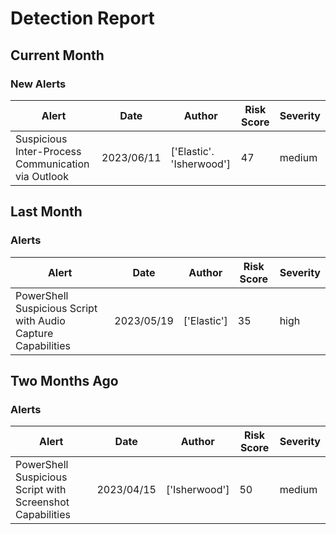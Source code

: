 # Detection Report
## Current Month
### New Alerts

| Alert | Date | Author | Risk Score | Severity |
| --- | --- | --- | --- | --- |
|Suspicious Inter-Process Communication via Outlook|2023/06/11|['Elastic'. 'Isherwood']|47|medium|
## Last Month
### Alerts

| Alert | Date | Author | Risk Score | Severity |
| --- | --- | --- | --- | --- |
|PowerShell Suspicious Script with Audio Capture Capabilities|2023/05/19|['Elastic']|35|high|
## Two Months Ago
### Alerts

| Alert | Date | Author | Risk Score | Severity |
| --- | --- | --- | --- | --- |
|PowerShell Suspicious Script with Screenshot Capabilities|2023/04/15|['Isherwood']|50|medium|
